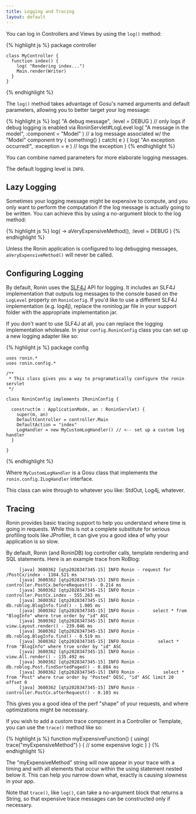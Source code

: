```yaml
---
title: Logging and Tracing
layout: default
---
```


You can log in Controllers and Views by using the `log()` method:

{% highlight js %}
    package controller

    class MyController {
      function index() {
        log( "Rendering index...")
        Main.render(Writer)
      }
    }
{% endhighlight %}

The `log()` method takes advantage of Gosu's named arguments and default
parameters, allowing you to better target your log message:

{% highlight js %}
      log( "A debug message", :level = DEBUG ) // only logs if debug logging is enabled via RoninServlet#LogLevel
      log( "A message in the model", :component = "Model" ) // a log message associated w/ the "Model" component
      try {
        something()
      } catch( e ) {
        log( "An exception occurred!", :exception = e ) // logs the exception
      }
{% endhighlight %}

You can combine named parameters for more elaborate logging messages.

The default logging level is `INFO`.

## Lazy Logging

Sometimes your logging message might be expensive to compute, and you only
want to perform the computation if the log message is actually going to be
written. You can achieve this by using a no-argument block to the log method:

{% highlight js %}
      log( \-> aVeryExpensiveMethod(), :level = DEBUG )
{% endhighlight %}

Unless the Ronin application is configured to log debugging messages,
`aVeryExpensiveMethod()` will never be called.

## Configuring Logging

By default, Ronin uses the [SLF4J][1] API for logging.  It includes an SLF4J implementation
that outputs log messages to the console based on the `LogLevel` property on `RoninConfig`.
If you'd like to use a different SLF4J implementation (e.g. log4j), replace the roninlog.jar
file in your support folder with the appropriate implementation jar.

If you don't want to use SLF4J at all, you can replace the logging implementation wholesale.
In your `config.RoninConfig` class you can set up a new logging adapter like so:

{% highlight js %}
    package config

    uses ronin.*
    uses ronin.config.*

    /**
     * This class gives you a way to programatically configure the ronin servlet
     */

    class RoninConfig implements IRoninConfig {

      construct(m : ApplicationMode, an : RoninServlet) {
        super(m, an)
        DefaultController = controller.Main
        DefaultAction = "index"
        LogHandler = new MyCustomLogHandler() // <-- set up a custom log handler
      }

    }
{% endhighlight %}

Where `MyCustomLogHandler` is a Gosu class that implements the
`ronin.config.ILogHandler` interface.

This class can wire through to whatever you like: StdOut, Log4j, whatever.

## Tracing

Ronin provides basic tracing support to help you understand where time is
going in requests. While this is not a complete substitute for serious
profiling tools like JProfiler, it can give you a good idea of why your
application is so slow.

By default, Ronin (and RoninDB) log controller calls, template rendering and
SQL statements. Here is an example trace from RoBlog:

         [java] 3600362 [qtp2028347345-15] INFO Ronin - request for /PostCx/index - 1104.521 ms
         [java] 3600362 [qtp2028347345-15] INFO Ronin -   controller.PostCx.beforeRequest() - 0.214 ms
         [java] 3600362 [qtp2028347345-15] INFO Ronin -   controller.PostCx.index - 555.263 ms
         [java] 3600362 [qtp2028347345-15] INFO Ronin -   db.roblog.BlogInfo.find() - 1.005 ms
         [java] 3600362 [qtp2028347345-15] INFO Ronin -     select * from "BlogInfo" where true order by "id" ASC
         [java] 3600362 [qtp2028347345-15] INFO Ronin -   view.Layout.render() - 239.046 ms
         [java] 3600362 [qtp2028347345-15] INFO Ronin -     db.roblog.BlogInfo.find() - 0.519 ms
         [java] 3600362 [qtp2028347345-15] INFO Ronin -       select * from "BlogInfo" where true order by "id" ASC
         [java] 3600362 [qtp2028347345-15] INFO Ronin -     view.All.render() - 135.492 ms
         [java] 3600362 [qtp2028347345-15] INFO Ronin -       db.roblog.Post.findSortedPaged() - 0.884 ms
         [java] 3600362 [qtp2028347345-15] INFO Ronin -         select * from "Post" where true order by "Posted" DESC, "id" ASC limit 20 offset 0
         [java] 3600362 [qtp2028347345-15] INFO Ronin -   controller.PostCx.afterRequest() - 0.103 ms

This gives you a good idea of the perf "shape" of your requests, and where
optimizations might be necessary.

If you wish to add a custom trace component in a Controller or Template, you
can use the `trace()` method like so:

{% highlight js %}
      function myExpensiveFunction() {
        using( trace("myExpensiveMethod") ) {
          // some expensive logic
        }
      }
{% endhighlight %}

The "myExpensiveMethod" string will now appear in your trace with a timing and
with all elements that occur within the using statement nested below it. This
can help you narrow down what, exactly is causing slowness in your app.

Note that `trace()`, like `log()`, can take a no-argument block that returns a
String, so that expensive trace messages can be constructed only if necessary.

  [1]: http://www.slf4j.org